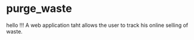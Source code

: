 # purge_waste
hello !!!
A web application taht allows the user to track his online selling of waste.

